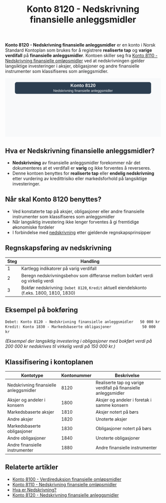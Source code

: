 ﻿---
title: "Konto 8120 - Nedskrivning finansielle anleggsmidler"
seoTitle: "Konto 8120 | Nedskrivning finansielle anleggsmidler | Kontoplan"
description: "Konto 8120 brukes til realiserte tap og varige verdifall på finansielle anleggsmidler. Les om regler, bokføring og vurdering av langsiktige investeringer."
summary: "Konto 8120: nedskrivning av finansielle anleggsmidler. Regler og bokføring."
---

**Konto 8120 - Nedskrivning finansielle anleggsmidler** er en konto i Norsk Standard Kontoplan som brukes for å registrere **realiserte tap** og **varige verdifall** på **finansielle anleggsmidler**. Kontoen skiller seg fra [Konto 8110 - Nedskrivning finansielle omløpsmidler](/blogs/kontoplan/8110-nedskrivning-finansielle-omlopsmidler "Konto 8110 - Nedskrivning finansielle omløpsmidler") ved at nedskrivningen gjelder langsiktige investeringer i aksjer, obligasjoner og andre finansielle instrumenter som klassifiseres som anleggsmidler.

![Illustrasjon av konto 8120 nedskrivning finansielle anleggsmidler](8120-nedskrivning-finansielle-anleggsmidler-image.svg)

## Hva er Nedskrivning finansielle anleggsmidler?

* **Nedskrivning** av finansielle anleggsmidler forekommer når det dokumenteres at et verdifall er **varig** og ikke forventes å reverseres.
* Denne kontoen benyttes for **realiserte tap** eller **endelig nedskrivning** etter vurdering av kredittrisiko eller markedsforhold på langsiktige investeringer.

## Når skal Konto 8120 benyttes?

* Ved konstaterte tap på aksjer, obligasjoner eller andre finansielle instrumenter som klassifiseres som anleggsmidler
* Når langsiktig investering ikke lenger forventes å gi fremtidige økonomiske fordeler
* I forbindelse med [nedskrivning](/blogs/regnskap/hva-er-nedskrivning "Hva er Nedskrivning? Komplett Guide til Nedskrivning av Eiendeler") etter gjeldende regnskapsprinsipper

## Regnskapsføring av nedskrivning

| Steg | Handling                                                                                 |
|------|------------------------------------------------------------------------------------------|
| 1    | Kartlegg indikatorer på varig verdifall                                                 |
| 2    | Beregn nedskrivningsbehov som differanse mellom bokført verdi og virkelig verdi         |
| 3    | Bokfør nedskrivning: `Debet 8120`, `Kredit` aktuell eiendelskonto (f.eks. 1800, 1810, 1830) |

## Eksempel på bokføring

```plaintext
Debet: Konto 8120 - Nedskrivning finansielle anleggsmidler   50 000 kr
Kredit: Konto 1830 - Markedsbaserte obligasjoner              50 000 kr
```

*(Eksempel der langsiktig investering i obligasjoner med bokført verdi på 200 000 kr nedskrives til virkelig verdi på 150 000 kr.)*

## Klassifisering i kontoplanen

| Kontotype                             | Kontonummer | Beskrivelse                                                   |
|---------------------------------------|-------------|---------------------------------------------------------------|
| Nedskrivning finansielle anleggsmidler | 8120        | Realiserte tap og varige verdifall på finansielle anleggsmidler |
| Aksjer og andeler i konsern           | 1800        | Aksjer og andeler i foretak i samme konsern                   |
| Markedsbaserte aksjer                 | 1810        | Aksjer notert på børs                                         |
| Andre aksjer                          | 1820        | Unoterte aksjer                                               |
| Markedsbaserte obligasjoner           | 1830        | Obligasjoner notert på børs                                   |
| Andre obligasjoner                    | 1840        | Unoterte obligasjoner                                         |
| Andre finansielle instrumenter        | 1880        | Andre finansielle instrumenter                                |

## Relaterte artikler

* [Konto 8100 - Verdireduksjon finansielle omløpsmidler](/blogs/kontoplan/8100-verdireduksjon-finansielle-omlopsmidler "Konto 8100 - Verdireduksjon finansielle omløpsmidler")
* [Konto 8110 - Nedskrivning finansielle omløpsmidler](/blogs/kontoplan/8110-nedskrivning-finansielle-omlopsmidler "Konto 8110 - Nedskrivning finansielle omløpsmidler")
* [Hva er Nedskrivning?](/blogs/regnskap/hva-er-nedskrivning "Hva er Nedskrivning? Komplett Guide til Nedskrivning av Eiendeler")
* [Konto 8120 - Nedskrivning finansielle anleggsmidler](/blogs/kontoplan/8120-nedskrivning-finansielle-anleggsmidler "Konto 8120 - Nedskrivning finansielle anleggsmidler")






